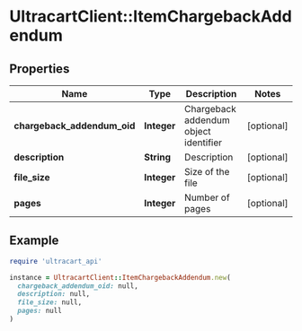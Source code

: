 # UltracartClient::ItemChargebackAddendum

## Properties

| Name | Type | Description | Notes |
| ---- | ---- | ----------- | ----- |
| **chargeback_addendum_oid** | **Integer** | Chargeback addendum object identifier | [optional] |
| **description** | **String** | Description | [optional] |
| **file_size** | **Integer** | Size of the file | [optional] |
| **pages** | **Integer** | Number of pages | [optional] |

## Example

```ruby
require 'ultracart_api'

instance = UltracartClient::ItemChargebackAddendum.new(
  chargeback_addendum_oid: null,
  description: null,
  file_size: null,
  pages: null
)
```

